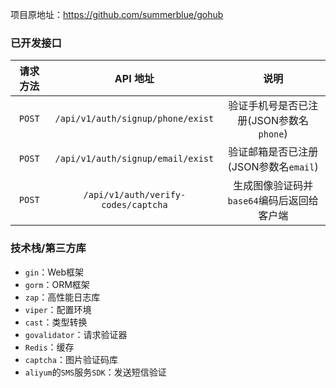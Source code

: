 项目原地址：https://github.com/summerblue/gohub

### 已开发接口

| 请求方法 |              API 地址               |                   说明                   |
| :------: |:---------------------------------:| :--------------------------------------: |
|   `POST`   | `/api/v1/auth/signup/phone/exist` | 验证手机号是否已注册(JSON参数名`phone`)  |
|   `POST`   |  `/api/v1/auth/signup/email/exist`  |  验证邮箱是否已注册(JSON参数名`email`)   |
|   `POST`   | `/api/v1/auth/verify-codes/captcha` | 生成图像验证码并`base64`编码后返回给客户端 |



### 技术栈/第三方库

- `gin`：Web框架
- `gorm`：ORM框架
- `zap`：高性能日志库
- `viper`：配置环境
- `cast`：类型转换
- `govalidator`：请求验证器
- `Redis`：缓存
- `captcha`：图片验证码库
- `aliyum`的`SMS`服务`SDK`：发送短信验证